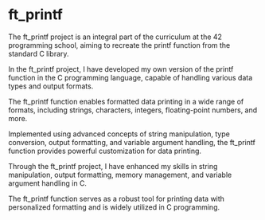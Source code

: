 # ft_printf

The ft_printf project is an integral part of the curriculum at the 42 programming school, aiming to recreate the printf function from the standard C library.

In the ft_printf project, I have developed my own version of the printf function in the C programming language, capable of handling various data types and output formats.

The ft_printf function enables formatted data printing in a wide range of formats, including strings, characters, integers, floating-point numbers, and more.

Implemented using advanced concepts of string manipulation, type conversion, output formatting, and variable argument handling, the ft_printf function provides powerful customization for data printing.

Through the ft_printf project, I have enhanced my skills in string manipulation, output formatting, memory management, and variable argument handling in C.

The ft_printf function serves as a robust tool for printing data with personalized formatting and is widely utilized in C programming.
